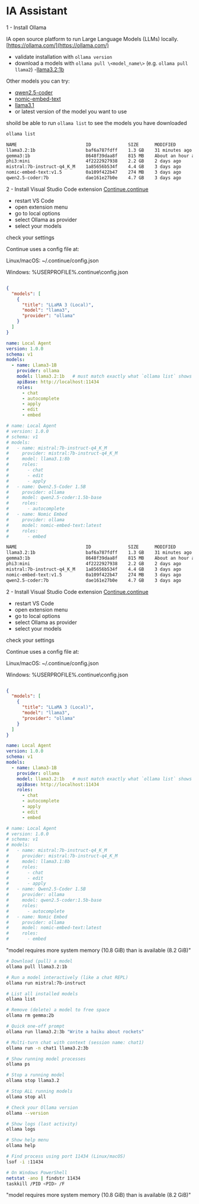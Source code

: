 # IA Assistant

1 - Install Ollama

IA open source platform to run Large Language Models (LLMs) locally.
[https://ollama.com/](https://ollama.com/)
- validate installation with `ollama version`
- download a models with `ollama pull \<model_name\>` (e.g. `ollama pull llama2`)
-[llama3.2:1b](https://ollama.com/library/llama3.2:1b)

Other models you can try:
- [qwen2.5-coder](https://ollama.com/library/qwen2.5-coder:7b)
- [nomic-embed-text](https://ollama.com/library/nomic-embed-text:v1.5)
- [llama3.1](https://ollama.com/library/llama3.1:8b)
- or latest version of the model you want to use

shoild be able to run `ollama list` to see the models you have downloaded

```bash
ollama list
```

```bash
NAME                          ID              SIZE      MODIFIED
llama3.2:1b                   baf6a787fdff    1.3 GB    31 minutes ago
gemma3:1b                     8648f39daa8f    815 MB    About an hour ago
phi3:mini                     4f2222927938    2.2 GB    2 days ago
mistral:7b-instruct-q4_K_M    1a85656b534f    4.4 GB    3 days ago
nomic-embed-text:v1.5         0a109f422b47    274 MB    3 days ago
qwen2.5-coder:7b              dae161e27b0e    4.7 GB    3 days ago
```

2 - Install Visual Studio Code extension
[Continue.continue](https://marketplace.visualstudio.com/items?itemName=Continue.continue)
- restart VS Code
- open extension menu
- go to local options
- select Ollama as provider
- select your models

check your settings

Continue uses a config file at:

Linux/macOS: ~/.continue/config.json

Windows: %USERPROFILE%\.continue\config.json

```json

{
  "models": [
    {
      "title": "LLaMA 3 (Local)",
      "model": "llama3",
      "provider": "ollama"
    }
  ]
}
```

```yml
name: Local Agent
version: 1.0.0
schema: v1
models:
  - name: Llama3-1B
    provider: ollama
    model: llama3.2:1b   # must match exactly what `ollama list` shows
    apiBase: http://localhost:11434
    roles:
      - chat
      - autocomplete
      - apply
      - edit
      - embed

# name: Local Agent
# version: 1.0.0
# schema: v1
# models:
#   - name: mistral:7b-instruct-q4_K_M
#     provider: mistral:7b-instruct-q4_K_M
#     model: llama3.1:8b
#     roles:
#       - chat
#       - edit
#       - apply
#   - name: Qwen2.5-Coder 1.5B
#     provider: ollama
#     model: qwen2.5-coder:1.5b-base
#     roles:
#       - autocomplete
#   - name: Nomic Embed
#     provider: ollama
#     model: nomic-embed-text:latest
#     roles:
#       - embed
```



```bash
NAME                          ID              SIZE      MODIFIED
llama3.2:1b                   baf6a787fdff    1.3 GB    31 minutes ago
gemma3:1b                     8648f39daa8f    815 MB    About an hour ago
phi3:mini                     4f2222927938    2.2 GB    2 days ago
mistral:7b-instruct-q4_K_M    1a85656b534f    4.4 GB    3 days ago
nomic-embed-text:v1.5         0a109f422b47    274 MB    3 days ago
qwen2.5-coder:7b              dae161e27b0e    4.7 GB    3 days ago
```

2 - Install Visual Studio Code extension
[Continue.continue](https://marketplace.visualstudio.com/items?itemName=Continue.continue)
- restart VS Code
- open extension menu
- go to local options
- select Ollama as provider
- select your models

check your settings

Continue uses a config file at:

Linux/macOS: ~/.continue/config.json

Windows: %USERPROFILE%\.continue\config.json

```json

{
  "models": [
    {
      "title": "LLaMA 3 (Local)",
      "model": "llama3",
      "provider": "ollama"
    }
  ]
}
```

```yml
name: Local Agent
version: 1.0.0
schema: v1
models:
  - name: Llama3-1B
    provider: ollama
    model: llama3.2:1b   # must match exactly what `ollama list` shows
    apiBase: http://localhost:11434
    roles:
      - chat
      - autocomplete
      - apply
      - edit
      - embed

# name: Local Agent
# version: 1.0.0
# schema: v1
# models:
#   - name: mistral:7b-instruct-q4_K_M
#     provider: mistral:7b-instruct-q4_K_M
#     model: llama3.1:8b
#     roles:
#       - chat
#       - edit
#       - apply
#   - name: Qwen2.5-Coder 1.5B
#     provider: ollama
#     model: qwen2.5-coder:1.5b-base
#     roles:
#       - autocomplete
#   - name: Nomic Embed
#     provider: ollama
#     model: nomic-embed-text:latest
#     roles:
#       - embed
```

"model requires more system memory (10.8 GiB) than is available (8.2 GiB)"

```bash
# Download (pull) a model
ollama pull llama3.2:1b

# Run a model interactively (like a chat REPL)
ollama run mistral:7b-instruct

# List all installed models
ollama list

# Remove (delete) a model to free space
ollama rm gemma:2b

# Quick one-off prompt
ollama run llama3.2:3b "Write a haiku about rockets"

# Multi-turn chat with context (session name: chat1)
ollama run -n chat1 llama3.2:3b

# Show running model processes
ollama ps

# Stop a running model
ollama stop llama3.2

# Stop ALL running models
ollama stop all

# Check your Ollama version
ollama --version

# Show logs (last activity)
ollama logs

# Show help menu
ollama help

# Find process using port 11434 (Linux/macOS)
lsof -i :11434

# On Windows PowerShell
netstat -ano | findstr 11434
taskkill /PID <PID> /F

```

"model requires more system memory (10.8 GiB) than is available (8.2 GiB)"
